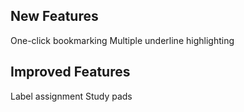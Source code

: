 ## New Features
One-click bookmarking
Multiple underline highlighting

## Improved Features
Label assignment
Study pads
